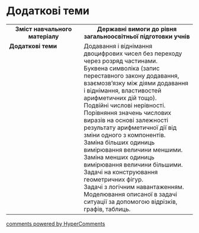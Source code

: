 <div id="hypercomments_widget" class="js-hypercomments-widget invisible"></div>

# Додаткові теми
<table>
  <tr>
    <td width="40%" align="center"><b>Зміст навчального матеріалу<b></td>
    <td width="60%" align="center"><b>Державні вимоги до рівня загальноосвітньої підготовки учнів</b></td>
  </tr>
  <tr>
    <td width="40%" style="vertical-align:top !important;"><b>Додаткові теми</b><br></td>
    <td width="60%" style="vertical-align:top !important;">Додавання і віднімання двоцифрових чисел без переходу через розряд частинами.<br>
Буквена символіка (запис переставного закону додавання, взаємозв’язку між діями додавання і віднімання, властивостей арифметичних дій тощо).<br> 
Подвійні числові нерівності.<br>
Порівняння значень числових виразів на основі залежності результату арифметичної дії від зміни одного з компонентів.<br> 
Заміна більших одиниць вимірювання величини меншими.<br> 
Заміна менших одиниць вимірювання величини більшими.<br>
Задачі на конструювання геометричних фігур.<br>
Задачі з логічним навантаженням.<br>
Моделювання описаної в задачі ситуації за допомогою відрізків, графів, таблиць.<br></td>
  </tr>
</table>

<div class="js-hypercomments-container">
    <a href="http://hypercomments.com" class="hc-link" title="comments widget">comments powered by HyperComments</a>
</div>